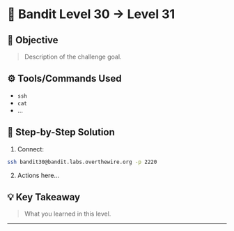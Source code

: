 # 🔐 Bandit Level 30 → Level 31

## 🎯 Objective
> Description of the challenge goal.

## ⚙️ Tools/Commands Used
- `ssh`
- `cat`
- ...

## 🧠 Step-by-Step Solution

1. Connect:
```bash
ssh bandit30@bandit.labs.overthewire.org -p 2220
```

2. Actions here...

## 💡 Key Takeaway
> What you learned in this level.

---
